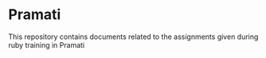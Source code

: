 # Pramati
This repository contains documents related to the assignments given during ruby training in Pramati
